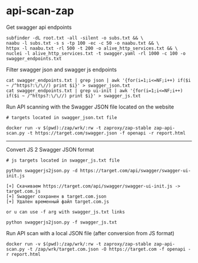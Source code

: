 # api-scan-zap

Get swagger api endpoints
```
subfinder -dL root.txt -all -silent -o subs.txt && \
naabu -l subs.txt -s s -tp 100 -ec -c 50 -o naabu.txt && \
httpx -l naabu.txt -rl 500 -t 200 -o alive_http_services.txt && \
nuclei -l alive_http_services.txt -t swagger.yaml -rl 1000 -c 100 -o swagger_endpoints.txt
```

Filter swagger json and swagger js endpoints
```
cat swagger_endpoints.txt | grep json | awk '{for(i=1;i<=NF;i++) if($i ~ /^https?:\/\//) print $i}' > swagger_json.txt
cat swagger_endpoints.txt | grep ui-init | awk '{for(i=1;i<=NF;i++) if($i ~ /^https?:\/\//) print $i}' > swagger_js.txt
```

Run API scanning with the Swagger JSON file located on the website
```
# targets located in swagger_json.txt file

docker run -v $(pwd):/zap/wrk/:rw -t zaproxy/zap-stable zap-api-scan.py -t https://target.com/swagger.json -f openapi -r report.html
```
---
Convert JS 2 Swagger JSON format
```
# js targets located in swagger_js.txt file

python swaggerjs2json.py -d https://target.com/api/swagger/swagger-ui-init.js

[+] Скачиваем https://target.com/api/swagger/swagger-ui-init.js -> target.com.js
[+] Swagger сохранен в target.com.json
[+] Удален временный файл target.com.js

or u can use -f arg with swagger_js.txt links

python swaggerjs2json.py -f swagger_js.txt
```

Run API scan with a local JSON file (after conversion from JS format)
```
docker run -v $(pwd):/zap/wrk/:rw -t zaproxy/zap-stable zap-api-scan.py -t /zap/wrk/target.com.json -O https://target.com -f openapi -r report.html
```
